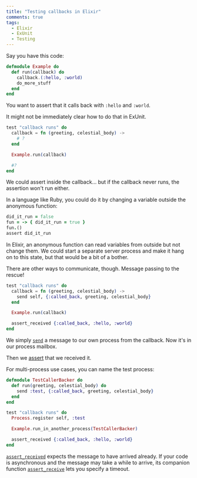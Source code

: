 ```yaml
---
title: "Testing callbacks in Elixir"
comments: true
tags:
  - Elixir
  - ExUnit
  - Testing
---
```


Say you have this code:

``` elixir example.ex
defmodule Example do
  def run(callback) do
    callback.(:hello, :world)
    do_more_stuff
  end
end
```

You want to assert that it calls back with `:hello` and `:world`.

It might not be immediately clear how to do that in ExUnit.

``` elixir example_test.exs
test "callback runs" do
  callback = fn (greeting, celestial_body) ->
    # ?
  end

  Example.run(callback)

  #?
end
```

We could assert inside the callback… but if the callback never runs, the assertion won't run either.

In a language like Ruby, you could do it by changing a variable outside the anonymous function:

``` ruby example_test.rb
did_it_run = false
fun = -> { did_it_run = true }
fun.()
assert did_it_run
```

In Elixir, an anonymous function can read variables from outside but not change them. We could start a separate server process and make it hang on to this state, but that would be a bit of a bother.

There are other ways to communicate, though. Message passing to the rescue!

``` elixir example_test.exs
test "callback runs" do
  callback = fn (greeting, celestial_body) ->
    send self, {:called_back, greeting, celestial_body}
  end

  Example.run(callback)

  assert_received {:called_back, :hello, :world}
end
```

We simply [`send`](http://elixir-lang.org/docs/v1.0/elixir/Kernel.html#send/2) a message to our own process from the callback. Now it's in our process mailbox.

Then we [assert](http://elixir-lang.org/docs/v1.0/ex_unit/ExUnit.Assertions.html#assert_received/2) that we received it.

For multi-process use cases, you can name the test process:

``` elixir example_test.exs
defmodule TestCallerBacker do
  def run(greeting, celestial_body) do
    send :test, {:called_back, greeting, celestial_body}
  end
end

test "callback runs" do
  Process.register self, :test

  Example.run_in_another_process(TestCallerBacker)

  assert_received {:called_back, :hello, :world}
end
```

[`assert_received`](http://elixir-lang.org/docs/v1.0/ex_unit/ExUnit.Assertions.html#assert_received/2) expects the message to have arrived already. If your code is asynchronous and the message may take a while to arrive, its companion function [`assert_receive`](http://elixir-lang.org/docs/v1.0/ex_unit/ExUnit.Assertions.html#assert_receive/3) lets you specify a timeout.
